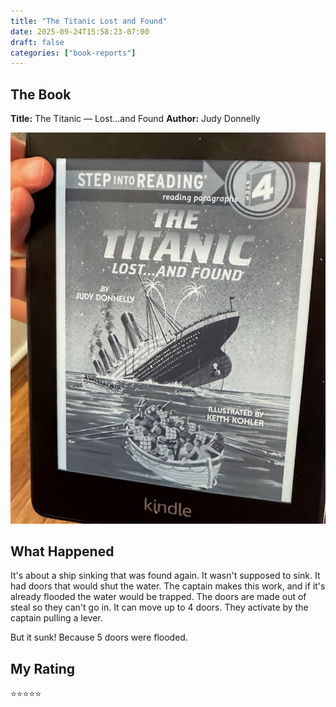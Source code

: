```yaml
---
title: "The Titanic Lost and Found"
date: 2025-09-24T15:58:23-07:00
draft: false
categories: ["book-reports"]
---
```


## The Book
**Title:** The Titanic — Lost...and Found
**Author:** Judy Donnelly

<!--more-->

![Book Cover](book-cover.jpeg)

## What Happened
It's about a ship sinking that was found again.  It wasn't supposed to sink.  It had doors that would shut the water.  The captain makes this work, and if it's already flooded the water would be trapped.  The doors are made out of steal so they can't go in.  It can move up to 4 doors.  They activate by the captain pulling a lever.

But it sunk!  Because 5 doors were flooded.  

## My Rating
⭐⭐⭐⭐⭐

